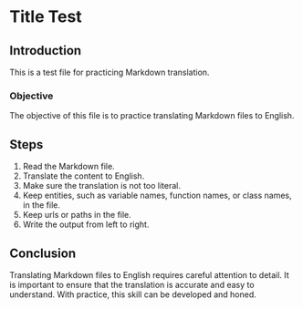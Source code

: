 # Title Test

## Introduction

This is a test file for practicing Markdown translation.

### Objective

The objective of this file is to practice translating Markdown files to English.

## Steps

1. Read the Markdown file.
2. Translate the content to English.
3. Make sure the translation is not too literal.
4. Keep entities, such as variable names, function names, or class names, in the file.
5. Keep urls or paths in the file.
6. Write the output from left to right.

## Conclusion

Translating Markdown files to English requires careful attention to detail. It is important to ensure that the translation is accurate and easy to understand. With practice, this skill can be developed and honed.
